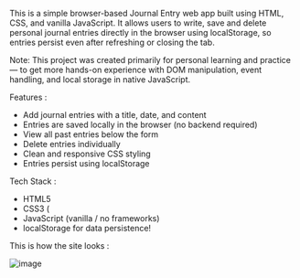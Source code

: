 This is a simple browser-based Journal Entry web app built using HTML, CSS, and vanilla JavaScript. 
It allows users to write, save and delete personal journal entries directly in the browser using localStorage, so entries persist even after refreshing or closing the tab.

Note: This project was created primarily for personal learning and practice — to get more hands-on experience with DOM manipulation, event handling, and local storage in native JavaScript.

Features :
- Add journal entries with a title, date, and content
- Entries are saved locally in the browser (no backend required)
- View all past entries below the form
- Delete entries individually
- Clean and responsive CSS styling
- Entries persist using localStorage

Tech Stack :
- HTML5
- CSS3 (
- JavaScript (vanilla / no frameworks)
- localStorage for data persistence!

This is how the site looks :

![image](https://github.com/user-attachments/assets/198ec2d8-963c-4d75-8ac0-7da3f470b424)

